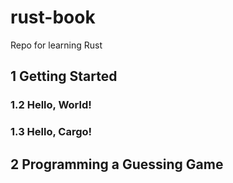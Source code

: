 # rust-book
Repo for learning Rust

## 1 Getting Started
### 1.2 Hello, World!
### 1.3 Hello, Cargo!

## 2 Programming a Guessing Game

